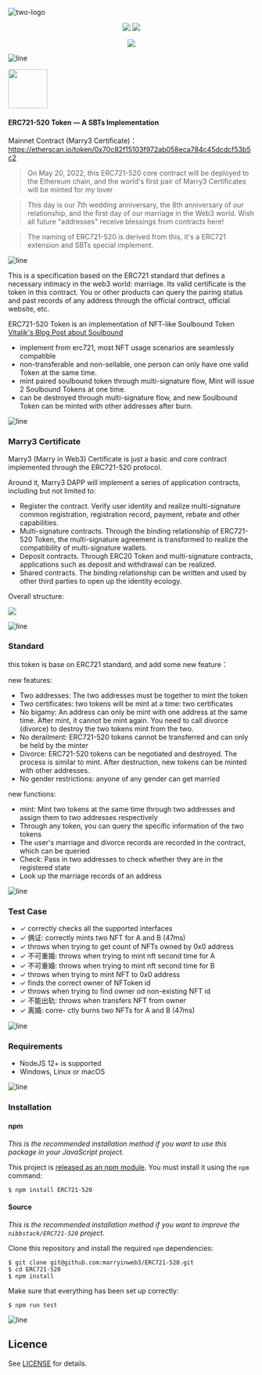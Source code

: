![two-logo](https://user-images.githubusercontent.com/897401/172005550-bead2997-6d74-4f5a-a75b-f2c91368dafc.png)

<p align="center">
  <a href="https://Marry3.love"><img src="https://img.shields.io/badge/https%3A%2F%2FMarry3.love-F41870?&labelColor=1D1D1D&logo=googlechrome&style=flat-square" /></a>
  <a href="https://github.com/marryinweb3/ERC721-520"><img src="https://img.shields.io/badge/https%3A%2F%2FERC520.com-F41870?&labelColor=1D1D1D&logo=googlechrome&style=flat-square" /></a>
</p> 
<p align="center">
  <a href="https://twitter.com/marryinweb3"><img src="https://img.shields.io/badge/%40marryinweb3-F41870?&labelColor=1D1D1D&logo=twitter&style=flat-square" /></a>
</p>

![line](https://user-images.githubusercontent.com/897401/171048003-7b7adb40-9f72-4bfc-84de-e948892bf7f9.png)

<a href="https://github.com/marryinweb3/ERC721-520"><img src="https://user-images.githubusercontent.com/897401/172005583-4469d4c0-946f-4977-abd6-386aea22f5ef.png" height="80" /></a>

#### ERC721-520 Token — A SBTs Implementation

Mainnet Contract (Marry3 Certificate)：https://etherscan.io/token/0x70c82f15103f972ab058eca784c45dcdcf53b5c2

> On May 20, 2022, this ERC721-520 core contract will be deployed to the Ethereum chain, and the world's first pair of Marry3 Certificates will be minted for my lover

> This day is our 7th wedding anniversary, the 8th anniversary of our relationship, and the first day of our marriage in the Web3 world. Wish all future "addresses" receive blessings from contracts here!

> The naming of ERC721-520 is derived from this, it's a ERC721 extension and SBTs special implement.

![line](https://user-images.githubusercontent.com/897401/171048003-7b7adb40-9f72-4bfc-84de-e948892bf7f9.png)

This is a specification based on the ERC721 standard that defines a necessary intimacy in the web3 world: marriage. Its valid certificate is the token in this contract. You or other products can query the pairing status and past records of any address through the official contract, official website, etc.

ERC721-520 Token is an implementation of NFT-like Soulbound Token [Vitalik's Blog Post about Soulbound](https://vitalik.ca/general/2022/01/26/soulbound.html)

- implement from erc721, most NFT usage scenarios are seamlessly compatible
- non-transferable and non-sellable, one person can only have one valid Token at the same time.
- mint paired soulbound token through multi-signature flow, Mint will issue 2 Soulbound Tokens at one time.
- can be destroyed through multi-signature flow, and new Soulbound Token can be minted with other addresses after burn.

![line](https://user-images.githubusercontent.com/897401/171048003-7b7adb40-9f72-4bfc-84de-e948892bf7f9.png)

### Marry3 Certificate

Marry3 (Marry in Web3) Certificate is just a basic and core contract implemented through the ERC721-520 protocol.

Around it, Marry3 DAPP will implement a series of application contracts, including but not limited to:

- Register the contract. Verify user identity and realize multi-signature common registration, registration record, payment, rebate and other capabilities.
- Multi-signature contracts. Through the binding relationship of ERC721-520 Token, the multi-signature agreement is transformed to realize the compatibility of multi-signature wallets.
- Deposit contracts. Through ERC20 Token and multi-signature contracts, applications such as deposit and withdrawal can be realized.
- Shared contracts. The binding relationship can be written and used by other third parties to open up the identity ecology.

Overall structure:

<img src="https://user-images.githubusercontent.com/897401/171990720-5d81e809-9d13-4d66-85b6-e847e9a66c9a.png"  />



![line](https://user-images.githubusercontent.com/897401/171048003-7b7adb40-9f72-4bfc-84de-e948892bf7f9.png)

### Standard

this token is base on ERC721 standard, and add some new feature：

new features:

- Two addresses: The two addresses must be together to mint the token
- Two certificates: two tokens will be mint at a time: two certificates
- No bigamy: An address can only be mint with one address at the same time. After mint, it cannot be mint again. You need to call divorce (divorce) to destroy the two tokens mint from the two.
- No derailment: ERC721-520 tokens cannot be transferred and can only be held by the minter
- Divorce: ERC721-520 tokens can be negotiated and destroyed. The process is similar to mint. After destruction, new tokens can be minted with other addresses.
- No gender restrictions: anyone of any gender can get married

new functions:

- mint: Mint two tokens at the same time through two addresses and assign them to two addresses respectively
- Through any token, you can query the specific information of the two tokens
- The user's marriage and divorce records are recorded in the contract, which can be queried
- Check: Pass in two addresses to check whether they are in the registered state
- Look up the marriage records of an address

![line](https://user-images.githubusercontent.com/897401/171048003-7b7adb40-9f72-4bfc-84de-e948892bf7f9.png)

### Test Case

- ✓ correctly checks all the supported interfaces
- ✓ 俩证: correctly mints two NFT for A and B (47ms)
- ✓ throws when trying to get count of NFTs owned by 0x0 address
- ✓ 不可重婚: throws when trying to mint nft second time for A
- ✓ 不可重婚: throws when trying to mint nft second time for B
- ✓ throws when trying to mint NFT to 0x0 address
- ✓ finds the correct owner of NFToken id
- ✓ throws when trying to find owner od non-existing NFT id
- ✓ 不能出轨: throws when transfers NFT from owner
- ✓ 离婚: corre- ctly burns two NFTs for A and B (47ms)

![line](https://user-images.githubusercontent.com/897401/171048003-7b7adb40-9f72-4bfc-84de-e948892bf7f9.png)

### Requirements

- NodeJS 12+ is supported
- Windows, Linux or macOS

![line](https://user-images.githubusercontent.com/897401/171048003-7b7adb40-9f72-4bfc-84de-e948892bf7f9.png)

### Installation

#### npm

_This is the recommended installation method if you want to use this package in your JavaScript project._

This project is [released as an npm module](https://www.npmjs.com/package/ERC721-520). You must install it using the `npm` command:

```
$ npm install ERC721-520
```

#### Source

_This is the recommended installation method if you want to improve the `nibbstack/ERC721-520` project._

Clone this repository and install the required `npm` dependencies:

```
$ git clone git@github.com:marryinweb3/ERC721-520.git
$ cd ERC721-520
$ npm install
```

Make sure that everything has been set up correctly:

```
$ npm run test
```

![line](https://user-images.githubusercontent.com/897401/171048003-7b7adb40-9f72-4bfc-84de-e948892bf7f9.png)

## Licence

See [LICENSE](./LICENSE) for details.
